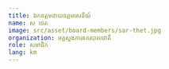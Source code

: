 ```yaml
---
title: ឯកឧត្តមនាយឧត្តមសេនីយ៍
name: ស ថេត
image: src/asset/board-members/sar-thet.jpg
organization: អគ្គស្នងការនគរបាលជាតិ
role: សមាជិក
lang: km
---
```


